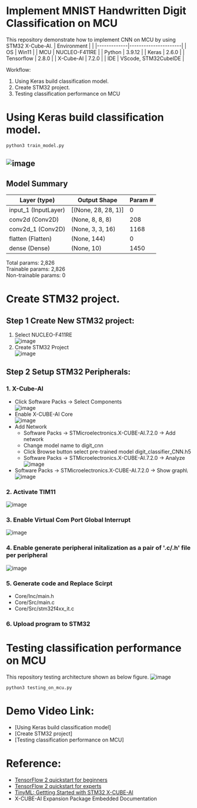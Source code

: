 # **Implement MNIST Handwritten Digit Classification on MCU**
This repository demonstrate how to implement CNN on MCU by using STM32 X-Cube-AI.
| Environment | <!-- -->             |
|-------------|----------------------|
| OS          | Win11                |
| MCU         | NUCLEO-F411RE        |
| Python      | 3.9.12               |
| Keras       | 2.6.0                |
| Tensorflow  | 2.8.0                |
| X-Cube-AI   | 7.2.0                |
| IDE         | VScode, STM32CubeIDE |

Workflow:
1. Using Keras build classification model.
2. Create STM32 project.
3. Testing classification performance on MCU

# Using Keras build classification model.
```
python3 train_model.py
```
![image](img/convnet.png)
---
Model Summary
---
|Layer (type)           |      Output Shape         |     Param #   |
|-----------------------|---------------------------|---------------|
|input_1 (InputLayer)   |      [(None, 28, 28, 1)]  |     0         |
|conv2d (Conv2D)        |      (None, 8, 8, 8)      |     208       |
|conv2d_1 (Conv2D)      |      (None, 3, 3, 16)     |     1168      |
|flatten (Flatten)      |      (None, 144)          |     0         |
|dense (Dense)          |      (None, 10)           |     1450      |

Total params: 2,826\
Trainable params: 2,826\
Non-trainable params: 0

# Create STM32 project.
## Step 1 Create New STM32 project:
1. Select NUCLEO-F411RE\
    ![image](img/Select_NUCLEO-F411RE.png)
2. Create STM32 Project\
    ![image](img/create_stm32_project.png)


## Step 2 Setup STM32 Peripherals:
### 1. **X-Cube-AI**
- Click Software Packs -> Select Components\
    ![image](img/Select%20Components.png)
- Enable X-CUBE-AI Core\
    ![image](img/Enable%20X-CUBE-AI%20Core.png)
- Add Network
    - Software Packs -> STMicroelectronics.X-CUBE-AI.7.2.0 -> Add network
    - Change model name to digit_cnn
    - Click Browse button select pre-trained model digit_classifier_CNN.h5
    - Software Packs -> STMicroelectronics.X-CUBE-AI.7.2.0 -> Analyze
    ![image](img/add%20network%20%26%20analyze.png)
- Software Packs -> STMicroelectronics.X-CUBE-AI.7.2.0 -> Show graph\    
    ![image](img/Show%20graph.png)

### 2. **Activate TIM11**
![image](img/activate%20TIM11.png)

### 3. **Enable Virtual Com Port Global Interrupt**
![image](img/Enable%20VCP%20Global%20Interrupt.png)

### 4. **Enable generate peripheral initalization as a pair of '.c/.h' file per peripheral**
![image](img/Enable%20generate%20peripheral%20initalization%20as%20a%20pair%20of%20%20file%20per%20peripheral.png)

### 5. **Generate code and Replace Scirpt**
- Core/Inc/main.h
- Core/Src/main.c
- Core/Src/stm32f4xx_it.c

### 6. **Upload program to STM32**


# Testing classification performance on MCU
This repository testing architecture shown as below figure.
![image](img/Testing%20Architecture.png)
```
python3 testing_on_mcu.py
```
# Demo Video Link:
* [Using Keras build classification model]
* [Create STM32 project]
* [Testing classification performance on MCU]

# Reference:
* [TensorFlow 2 quickstart for beginners](https://www.tensorflow.org/tutorials/quickstart/beginner)
* [TensorFlow 2 quickstart for experts](https://www.tensorflow.org/tutorials/quickstart/advanced)
* [TinyML: Gettting Started with STM32 X-CUBE-AI](https://www.digikey.tw/en/maker/projects/tinyml-getting-started-with-stm32-x-cube-ai/f94e1c8bfc1e4b6291d0f672d780d2c0)
* X-CUBE-AI Expansion Package Embedded Documentation
